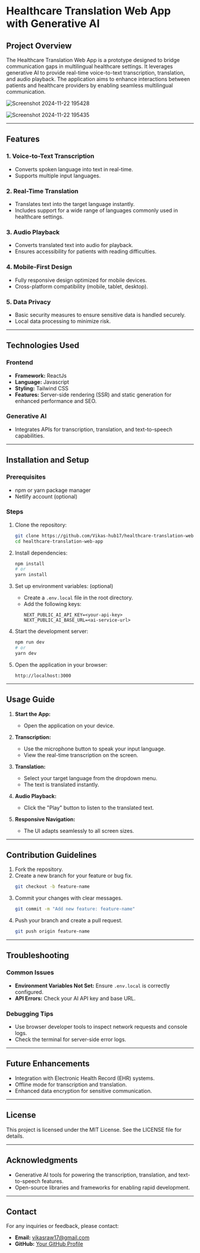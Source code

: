 # Healthcare Translation Web App with Generative AI

## Project Overview
The Healthcare Translation Web App is a prototype designed to bridge communication gaps in multilingual healthcare settings. It leverages generative AI to provide real-time voice-to-text transcription, translation, and audio playback. The application aims to enhance interactions between patients and healthcare providers by enabling seamless multilingual communication.

![Screenshot 2024-11-22 195428](https://github.com/user-attachments/assets/a3215015-d926-4599-a0c9-ff8eb9bab1f5)

![Screenshot 2024-11-22 195435](https://github.com/user-attachments/assets/f5a6437f-1567-4817-8768-e7127925428c)

---

## Features

### 1. Voice-to-Text Transcription
- Converts spoken language into text in real-time.
- Supports multiple input languages.

### 2. Real-Time Translation
- Translates text into the target language instantly.
- Includes support for a wide range of languages commonly used in healthcare settings.

### 3. Audio Playback
- Converts translated text into audio for playback.
- Ensures accessibility for patients with reading difficulties.

### 4. Mobile-First Design
- Fully responsive design optimized for mobile devices.
- Cross-platform compatibility (mobile, tablet, desktop).

### 5. Data Privacy
- Basic security measures to ensure sensitive data is handled securely.
- Local data processing to minimize risk.

---

## Technologies Used

### Frontend
- **Framework:** ReactJs
- **Language:** Javascript
- **Styling:** Tailwind CSS
- **Features:** Server-side rendering (SSR) and static generation for enhanced performance and SEO.

### Generative AI
- Integrates APIs for transcription, translation, and text-to-speech capabilities.
---

## Installation and Setup

### Prerequisites
- npm or yarn package manager
- Netlify account (optional)

### Steps
1. Clone the repository:
   ```bash
   git clone https://github.com/Vikas-hub17/healthcare-translation-web-app.git
   cd healthcare-translation-web-app
   ```

2. Install dependencies:
   ```bash
   npm install
   # or
   yarn install
   ```

3. Set up environment variables: (optional)
   - Create a `.env.local` file in the root directory.
   - Add the following keys:
     ```env
     NEXT_PUBLIC_AI_API_KEY=<your-api-key>
     NEXT_PUBLIC_AI_BASE_URL=<ai-service-url>
     ```

4. Start the development server:
   ```bash
   npm run dev
   # or
   yarn dev
   ```

5. Open the application in your browser:
   ```
   http://localhost:3000
   ```

---

## Usage Guide

1. **Start the App:**
   - Open the application on your device.

2. **Transcription:**
   - Use the microphone button to speak your input language.
   - View the real-time transcription on the screen.

3. **Translation:**
   - Select your target language from the dropdown menu.
   - The text is translated instantly.

4. **Audio Playback:**
   - Click the "Play" button to listen to the translated text.

5. **Responsive Navigation:**
   - The UI adapts seamlessly to all screen sizes.

---

## Contribution Guidelines

1. Fork the repository.
2. Create a new branch for your feature or bug fix.
   ```bash
   git checkout -b feature-name
   ```
3. Commit your changes with clear messages.
   ```bash
   git commit -m "Add new feature: feature-name"
   ```
4. Push your branch and create a pull request.
   ```bash
   git push origin feature-name
   ```

---

## Troubleshooting

### Common Issues
- **Environment Variables Not Set:** Ensure `.env.local` is correctly configured.
- **API Errors:** Check your AI API key and base URL.

### Debugging Tips
- Use browser developer tools to inspect network requests and console logs.
- Check the terminal for server-side error logs.

---

## Future Enhancements
- Integration with Electronic Health Record (EHR) systems.
- Offline mode for transcription and translation.
- Enhanced data encryption for sensitive communication.

---

## License
This project is licensed under the MIT License. See the LICENSE file for details.

---

## Acknowledgments
- Generative AI tools for powering the transcription, translation, and text-to-speech features.
- Open-source libraries and frameworks for enabling rapid development.

---

## Contact
For any inquiries or feedback, please contact:
- **Email:** vikasraw17@gmail.com
- **GitHub:** [Your GitHub Profile](https://github.com/Vikas-hub17)
